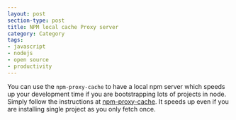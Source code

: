 ```yaml
---
layout: post
section-type: post
title: NPM local cache Proxy server
category: Category
tags:
- javascript
- nodejs
- open source
- productivity
---
```


You can use the `npm-proxy-cache` to have a local npm server which speeds up your development time if you are 
bootstrapping lots of projects in node. Simply follow the instructions at [npm-proxy-cache]. It speeds up even if you
 are installing single project as you only fetch once.


[npm-proxy-cache]: https://www.npmjs.com/package/npm-proxy-cache